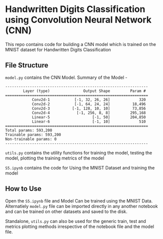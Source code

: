 # Handwritten Digits Classification using Convolution Neural Network (CNN)

This repo contains code for building a CNN model which is trained on the MNIST dataset for Handwritten Digits Classification

## File Structure

`model.py` contains the CNN Model. Summary of the Model - 
```
----------------------------------------------------------------
        Layer (type)               Output Shape         Param #
================================================================
            Conv2d-1           [-1, 32, 26, 26]             320
            Conv2d-2           [-1, 64, 24, 24]          18,496
            Conv2d-3          [-1, 128, 10, 10]          73,856
            Conv2d-4            [-1, 256, 8, 8]         295,168
            Linear-5                   [-1, 50]         204,850
            Linear-6                   [-1, 10]             510
================================================================
Total params: 593,200
Trainable params: 593,200
Non-trainable params: 0
----------------------------------------------------------------
```

`utils.py` contains the utility functions for training the model, testing the model, plotting the training metrics of the model

`S5.ipynb` contains the code for Using the MNIST Dataset and training the model

## How to Use

Open the `S5.ipynb` file and Model Can be trained using the MNIST Data. Alternatiely `model.py` file can be imported directly in any another notebook and can be trained on other datasets and saved to the disk.

Standalone, `utils.py` can also be used for the generic train, test and metrics plotting methods irrespective of the notebook file and the model file.